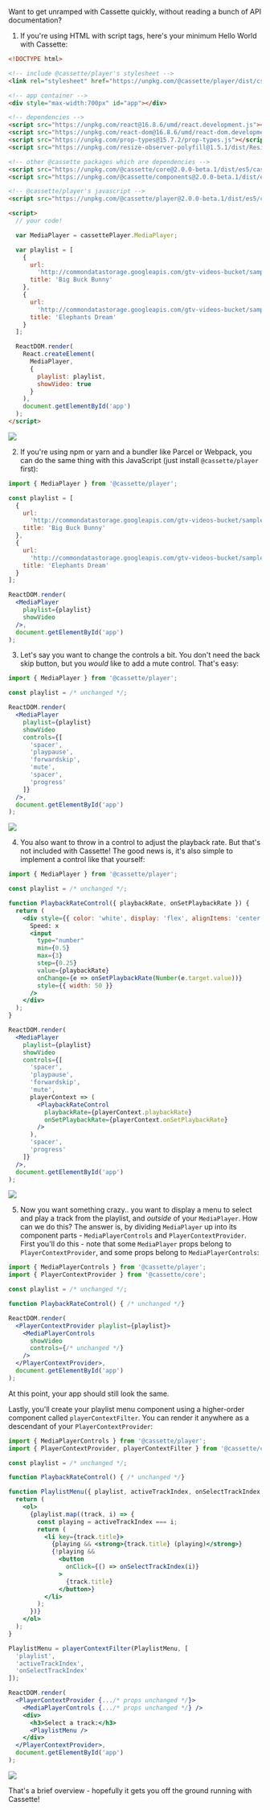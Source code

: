 Want to get unramped with Cassette quickly, without reading a bunch of API documentation?

1. If you're using HTML with script tags, here's your minimum Hello World with Cassette:

  ```html
  <!DOCTYPE html>

  <!-- include @cassette/player's stylesheet -->
  <link rel="stylesheet" href="https://unpkg.com/@cassette/player/dist/css/cassette-player.css">

  <!-- app container -->
  <div style="max-width:700px" id="app"></div>

  <!-- dependencies -->
  <script src="https://unpkg.com/react@16.8.6/umd/react.development.js"></script>
  <script src="https://unpkg.com/react-dom@16.8.6/umd/react-dom.development.js"></script>
  <script src="https://unpkg.com/prop-types@15.7.2/prop-types.js"></script>
  <script src="https://unpkg.com/resize-observer-polyfill@1.5.1/dist/ResizeObserver.js"></script>

  <!-- other @cassette packages which are dependencies -->
  <script src="https://unpkg.com/@cassette/core@2.0.0-beta.1/dist/es5/cassette-core.js"></script>
  <script src="https://unpkg.com/@cassette/components@2.0.0-beta.1/dist/es5/cassette-components.js"></script>

  <!-- @cassette/player's javascript -->
  <script src="https://unpkg.com/@cassette/player@2.0.0-beta.1/dist/es5/cassette-player.js"></script>

  <script>
    // your code!

    var MediaPlayer = cassettePlayer.MediaPlayer;

    var playlist = [
      {
        url:
          'http://commondatastorage.googleapis.com/gtv-videos-bucket/sample/BigBuckBunny.mp4',
        title: 'Big Buck Bunny'
      },
      {
        url:
          'http://commondatastorage.googleapis.com/gtv-videos-bucket/sample/ElephantsDream.mp4',
        title: 'Elephants Dream'
      }
    ];

    ReactDOM.render(
      React.createElement(
        MediaPlayer,
        {
          playlist: playlist,
          showVideo: true
        }
      ),
      document.getElementById('app')
    );
  </script>
  ```

  <img src="/styleguide/img/hello_cassette.png">

2. If you're using npm or yarn and a bundler like Parcel or Webpack, you can do the same thing with this JavaScript (just install `@cassette/player` first):
  ```jsx static
  import { MediaPlayer } from '@cassette/player';

  const playlist = [
    {
      url:
        'http://commondatastorage.googleapis.com/gtv-videos-bucket/sample/BigBuckBunny.mp4',
      title: 'Big Buck Bunny'
    },
    {
      url:
        'http://commondatastorage.googleapis.com/gtv-videos-bucket/sample/ElephantsDream.mp4',
      title: 'Elephants Dream'
    }
  ];

  ReactDOM.render(
    <MediaPlayer
      playlist={playlist}
      showVideo
    />,
    document.getElementById('app')
  );
  ```

3. Let's say you want to change the controls a bit. You don't need the back skip button, but you *would* like to add a mute control. That's easy:
  ```jsx static
  import { MediaPlayer } from '@cassette/player';

  const playlist = /* unchanged */;

  ReactDOM.render(
    <MediaPlayer
      playlist={playlist}
      showVideo
      controls={[
        'spacer',
        'playpause',
        'forwardskip',
        'mute',
        'spacer',
        'progress'
      ]}
    />,
    document.getElementById('app')
  );
  ```

  <img src="/styleguide/img/custom_controls.png">

4. You also want to throw in a control to adjust the playback rate. But that's not included with Cassette! The good news is, it's also simple to implement a control like that yourself:
  ```jsx static
  import { MediaPlayer } from '@cassette/player';

  const playlist = /* unchanged */;

  function PlaybackRateControl({ playbackRate, onSetPlaybackRate }) {
    return (
      <div style={{ color: 'white', display: 'flex', alignItems: 'center' }}>
        Speed: x
        <input
          type="number"
          min={0.5}
          max={3}
          step={0.25}
          value={playbackRate}
          onChange={e => onSetPlaybackRate(Number(e.target.value))}
          style={{ width: 50 }}
        />
      </div>
    );
  }

  ReactDOM.render(
    <MediaPlayer
      playlist={playlist}
      showVideo
      controls={[
        'spacer',
        'playpause',
        'forwardskip',
        'mute',
        playerContext => (
          <PlaybackRateControl
            playbackRate={playerContext.playbackRate}
            onSetPlaybackRate={playerContext.onSetPlaybackRate}
          />
        ),
        'spacer',
        'progress'
      ]}
    />,
    document.getElementById('app')
  );
  ```

  <img src="/styleguide/img/playbackrate_control.png">

5. Now you want something crazy.. you want to display a menu to select and play a track from the playlist, and *outside* of your `MediaPlayer`. How can we do this? The answer is, by dividing `MediaPlayer` up into its component parts - `MediaPlayerControls` and `PlayerContextProvider`.
  First you'll do this - note that some `MediaPlayer` props belong to `PlayerContextProvider`, and some props belong to `MediaPlayerControls`:
  ```jsx static
  import { MediaPlayerControls } from '@cassette/player';
  import { PlayerContextProvider } from '@cassette/core';

  const playlist = /* unchanged */;

  function PlaybackRateControl() { /* unchanged */}

  ReactDOM.render(
    <PlayerContextProvider playlist={playlist}>
      <MediaPlayerControls
        showVideo
        controls={/* unchanged */}
      />
    </PlayerContextProvider>,
    document.getElementById('app')
  );
  ```

  At this point, your app should still look the same.

  Lastly, you'll create your playlist menu component using a higher-order component called `playerContextFilter`. You can render it anywhere as a descendant of your `PlayerContextProvider`:

  ```jsx static
  import { MediaPlayerControls } from '@cassette/player';
  import { PlayerContextProvider, playerContextFilter } from '@cassette/core';

  const playlist = /* unchanged */;

  function PlaybackRateControl() { /* unchanged */}

  function PlaylistMenu({ playlist, activeTrackIndex, onSelectTrackIndex }) {
    return (
      <ol>
        {playlist.map((track, i) => {
          const playing = activeTrackIndex === i;
          return (
            <li key={track.title}>
              {playing && <strong>{track.title} (playing)</strong>}
              {!playing &&
                <button
                  onClick={() => onSelectTrackIndex(i)}
                >
                  {track.title}
                </button>}
            </li>
          );
        })}
      </ol>
    );
  }

  PlaylistMenu = playerContextFilter(PlaylistMenu, [
    'playlist',
    'activeTrackIndex',
    'onSelectTrackIndex'
  ]);

  ReactDOM.render(
    <PlayerContextProvider {.../* props unchanged */}>
      <MediaPlayerControls {.../* props unchanged */} />
      <div>
        <h3>Select a track:</h3>
        <PlaylistMenu />
      </div>
    </PlayerContextProvider>,
    document.getElementById('app')
  );
  ```
  <img src="/styleguide/img/playlist_menu.png">

That's a brief overview - hopefully it gets you off the ground running with Cassette!
